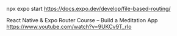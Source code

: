 npx expo start
https://docs.expo.dev/develop/file-based-routing/

React Native & Expo Router Course – Build a Meditation App
https://www.youtube.com/watch?v=9UKCv9T_rIo